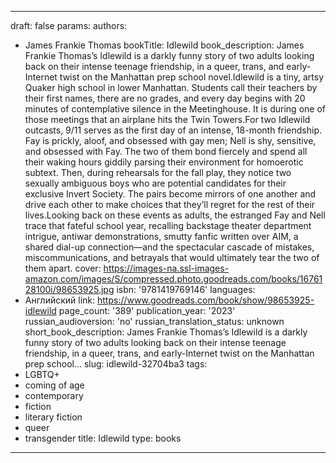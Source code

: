 ---
draft: false
params:
  authors:
  - James Frankie Thomas
  bookTitle: Idlewild
  book_description: James Frankie Thomas’s Idlewild is a darkly funny story of two
    adults looking back on their intense teenage friendship, in a queer, trans, and
    early-Internet twist on the Manhattan prep school novel.Idlewild is a tiny, artsy
    Quaker high school in lower Manhattan. Students call their teachers by their first
    names, there are no grades, and every day begins with 20 minutes of contemplative
    silence in the Meetinghouse. It is during one of those meetings that an airplane
    hits the Twin Towers.For two Idlewild outcasts, 9/11 serves as the first day of
    an intense, 18-month friendship. Fay is prickly, aloof, and obsessed with gay
    men; Nell is shy, sensitive, and obsessed with Fay. The two of them bond fiercely
    and spend all their waking hours giddily parsing their environment for homoerotic
    subtext. Then, during rehearsals for the fall play, they notice two sexually ambiguous
    boys who are potential candidates for their exclusive Invert Society. The pairs
    become mirrors of one another and drive each other to make choices that they’ll
    regret for the rest of their lives.Looking back on these events as adults, the
    estranged Fay and Nell trace that fateful school year, recalling backstage theater
    department intrigue, antiwar demonstrations, smutty fanfic written over AIM, a
    shared dial-up connection—and the spectacular cascade of mistakes, miscommunications,
    and betrayals that would ultimately tear the two of them apart.
  cover: https://images-na.ssl-images-amazon.com/images/S/compressed.photo.goodreads.com/books/1676128100i/98653925.jpg
  isbn: '9781419769146'
  languages:
  - Английский
  link: https://www.goodreads.com/book/show/98653925-idlewild
  page_count: '389'
  publication_year: '2023'
  russian_audioversion: 'no'
  russian_translation_status: unknown
  short_book_description: James Frankie Thomas’s Idlewild is a darkly funny story
    of two adults looking back on their intense teenage friendship, in a queer, trans,
    and early-Internet twist on the Manhattan prep school...
  slug: idlewild-32704ba3
  tags:
  - LGBTQ+
  - coming of age
  - contemporary
  - fiction
  - literary fiction
  - queer
  - transgender
title: Idlewild
type: books
------
